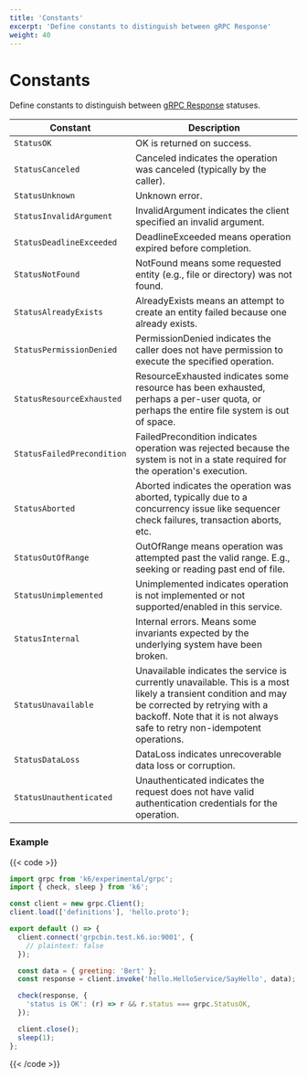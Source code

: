 ```yaml
---
title: 'Constants'
excerpt: 'Define constants to distinguish between gRPC Response'
weight: 40
---
```


# Constants

Define constants to distinguish between [gRPC Response](/docs/k6/<K6_VERSION>/javascript-api/k6-experimental/grpc/response) statuses.

| Constant                   | Description                                                                                                                                                                                                                  |
| -------------------------- | ---------------------------------------------------------------------------------------------------------------------------------------------------------------------------------------------------------------------------- |
| `StatusOK`                 | OK is returned on success.                                                                                                                                                                                                   |
| `StatusCanceled`           | Canceled indicates the operation was canceled (typically by the caller).                                                                                                                                                     |
| `StatusUnknown`            | Unknown error.                                                                                                                                                                                                               |
| `StatusInvalidArgument`    | InvalidArgument indicates the client specified an invalid argument.                                                                                                                                                          |
| `StatusDeadlineExceeded`   | DeadlineExceeded means operation expired before completion.                                                                                                                                                                  |
| `StatusNotFound`           | NotFound means some requested entity (e.g., file or directory) was not found.                                                                                                                                                |
| `StatusAlreadyExists`      | AlreadyExists means an attempt to create an entity failed because one already exists.                                                                                                                                        |
| `StatusPermissionDenied`   | PermissionDenied indicates the caller does not have permission to execute the specified operation.                                                                                                                           |
| `StatusResourceExhausted`  | ResourceExhausted indicates some resource has been exhausted, perhaps a per-user quota, or perhaps the entire file system is out of space.                                                                                   |
| `StatusFailedPrecondition` | FailedPrecondition indicates operation was rejected because the system is not in a state required for the operation's execution.                                                                                             |
| `StatusAborted`            | Aborted indicates the operation was aborted, typically due to a concurrency issue like sequencer check failures, transaction aborts, etc.                                                                                    |
| `StatusOutOfRange`         | OutOfRange means operation was attempted past the valid range. E.g., seeking or reading past end of file.                                                                                                                    |
| `StatusUnimplemented`      | Unimplemented indicates operation is not implemented or not supported/enabled in this service.                                                                                                                               |
| `StatusInternal`           | Internal errors. Means some invariants expected by the underlying system have been broken.                                                                                                                                   |
| `StatusUnavailable`        | Unavailable indicates the service is currently unavailable. This is a most likely a transient condition and may be corrected by retrying with a backoff. Note that it is not always safe to retry non-idempotent operations. |
| `StatusDataLoss`           | DataLoss indicates unrecoverable data loss or corruption.                                                                                                                                                                    |
| `StatusUnauthenticated`    | Unauthenticated indicates the request does not have valid authentication credentials for the operation.                                                                                                                      |

### Example

{{< code >}}

```javascript
import grpc from 'k6/experimental/grpc';
import { check, sleep } from 'k6';

const client = new grpc.Client();
client.load(['definitions'], 'hello.proto');

export default () => {
  client.connect('grpcbin.test.k6.io:9001', {
    // plaintext: false
  });

  const data = { greeting: 'Bert' };
  const response = client.invoke('hello.HelloService/SayHello', data);

  check(response, {
    'status is OK': (r) => r && r.status === grpc.StatusOK,
  });

  client.close();
  sleep(1);
};
```

{{< /code >}}
